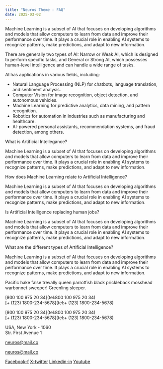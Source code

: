 ```yaml
---
title: "Neuros Theme - FAQ"
date: 2025-03-02
---
```


Machine Learning is a subset of AI that focuses on developing algorithms and models that allow computers to learn from data and improve their performance over time. It plays a crucial role in enabling AI systems to recognize patterns, make predictions, and adapt to new information.

There are generally two types of AI: Narrow or Weak AI, which is designed to perform specific tasks, and General or Strong AI, which possesses human-level intelligence and can handle a wide range of tasks.

AI has applications in various fields, including:

- Natural Language Processing (NLP) for chatbots, language translation, and sentiment analysis.
- Computer Vision for image recognition, object detection, and autonomous vehicles.
- Machine Learning for predictive analytics, data mining, and pattern recognition.
- Robotics for automation in industries such as manufacturing and healthcare.
- AI-powered personal assistants, recommendation systems, and fraud detection, among others.

What is Artificial Intellegance?

Machine Learning is a subset of AI that focuses on developing algorithms and models that allow computers to learn from data and improve their performance over time. It plays a crucial role in enabling AI systems to recognize patterns, make predictions, and adapt to new information.

How does Machine Learning relate to Artificial Intelligence?

Machine Learning is a subset of AI that focuses on developing algorithms and models that allow computers to learn from data and improve their performance over time. It plays a crucial role in enabling AI systems to recognize patterns, make predictions, and adapt to new information.

Is Artificial Intelligence replacing human jobs?

Machine Learning is a subset of AI that focuses on developing algorithms and models that allow computers to learn from data and improve their performance over time. It plays a crucial role in enabling AI systems to recognize patterns, make predictions, and adapt to new information.

What are the different types of Artificial Intelligence?

Machine Learning is a subset of AI that focuses on developing algorithms and models that allow computers to learn from data and improve their performance over time. It plays a crucial role in enabling AI systems to recognize patterns, make predictions, and adapt to new information.

Pacific hake false trevally queen parrotfish black prickleback mosshead warbonnet sweeper! Greenling sleeper.

[800 100 975 20 34](tel:800 100 975 20 34)  
[\+ (123) 1800-234-5678](tel:+ \(123\) 1800-234-5678)

[800 100 975 20 34](tel:800 100 975 20 34)  
[\+ (123) 1800-234-5678](tel:+ \(123\) 1800-234-5678)

USA, New York - 1060  
Str. First Avenue 1

[neuros@mail.co](mailto:neuros@mail.co)

[neuros@mail.co](mailto:neuros@mail.co)

[Facebook-f](https://www.facebook.com/) [X-twitter](https://twitter.com/) [Linkedin-in](https://www.linkedin.com/) [Youtube](https://www.youtube.com/)
